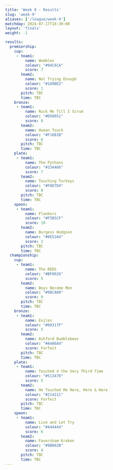 ```yaml
---
title: 'Week 9 - Results'
slug: 'week-9'
aliases: ['/league/week-9']
matchday: 2024-07-17T18:30:00
layout: 'finals'
weight: -1

results:
  premiership:
    cup:
     - team1:
         name: Wombles
         colour: "#94C6CA"
         score: 7
       team2:
         name: Not Trying Enough
         colour: "#1A9BE2"
         score: 1
       pitch: TBC
       time: TBC
    bronze:
     - team1:
         name: Ruck Me Till I Scrum
         colour: "#D50051"
         score: 8
       team2:
         name: Human Touch
         colour: "#F16B1B"
         score: 6
       pitch: TBC
       time: TBC
    plate:
     - team1:
         name: The Pythons
         colour: "#334466"
         score: 7
       team2:
         name: Touching Turkeys
         colour: "#F6D7D4"
         score: 8
       pitch: TBC
       time: TBC
    spoon:
     - team1:
         name: Flankers
         colour: "#F5B5CF"
         score: 10
       team2:
         name: Burgess Hodgson
         colour: "#0E52A4"
         score: 2
       pitch: TBC
       time: TBC
  championship:
    cup:
     - team1:
         name: The REDS
         colour: "#BF0026"
         score: 5
       team2:
         name: Boys Become Men
         colour: "#98CA68"
         score: 9
       pitch: TBC
       time: TBC
    bronze:
     - team1:
         name: Exiles
         colour: "#09317F"
         score: 5
       team2:
         name: Ashford Bumblebees
         colour: "#A4A6A4"
         score: Forfeit
       pitch: TBC
       time: TBC
    plate:
     - team1:
         name: Touched 4 the Very Third Time
         colour: "#513470"
         score: 5
       team2:
         name: He Touched Me Here, Here & Here
         colour: "#214211"
         score: Forfeit
       pitch: TBC
       time: TBC
    spoon:
     - team1:
         name: Live and Let Try
         colour: "#444444"
         score: 6
       team2:
         name: Faversham Kraken
         colour: "#9B002B"
         score: 4
       pitch: TBC
       time: TBC
---
```



